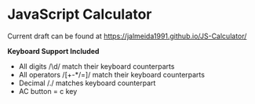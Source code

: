 # JavaScript Calculator

Current draft can be found at https://jalmeida1991.github.io/JS-Calculator/

**Keyboard Support Included**

- All digits /\d/ match their keyboard counterparts
- All operators /[+-*\/=]/ match their keyboard counterparts
- Decimal /\./ matches keyboard counterpart
- AC button = c key
